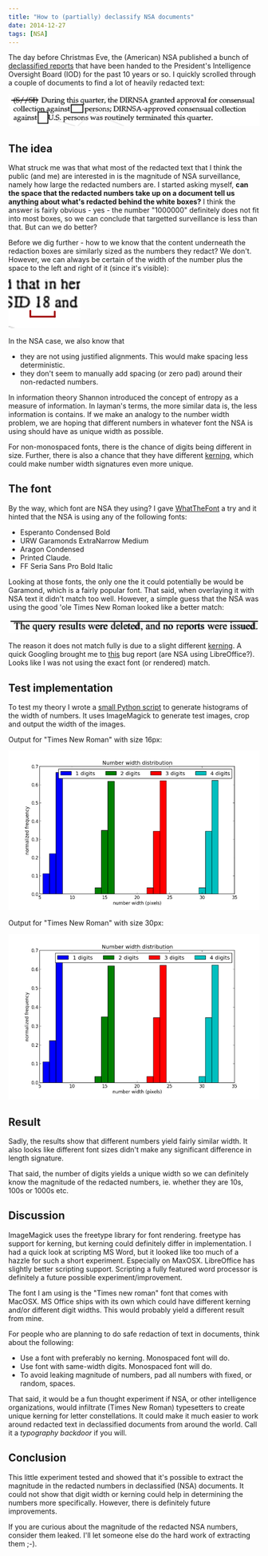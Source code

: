 ```yaml
---
title: "How to (partially) declassify NSA documents"
date: 2014-12-27
tags: [NSA]
---
```

The day before Christmas Eve, the (American) NSA published a bunch of
[declassified
reports](https://www.nsa.gov/public_info/declass/IntelligenceOversightBoard.shtml)
that have been handed to the President's Intelligence Oversight Board
(IOD) for the past 10 years or so. I quickly scrolled through a couple
of documents to find a lot of heavily redacted text:

![Redacted text.](redacted-text.png)

The idea
--------

What struck me was that what most of the redacted text that I think the
public (and me) are interested in is the magnitude of NSA surveillance,
namely how large the redacted numbers are. I started asking myself,
**can the space that the redacted numbers take up on a document tell us
anything about what's redacted behind the white boxes?** I think the
answer is fairly obvious - yes - the number "1000000" definitely does
not fit into most boxes, so we can conclude that targetted surveillance
is less than that. But can we do better?

Before we dig further - how to we know that the content underneath the
redaction boxes are similarly sized as the numbers they redact? We
don't. However, we can always be certain of the width of the number plus
the space to the left and right of it (since it's visible):

![Known width.](number-width.png)

In the NSA case, we also know that

-   they are not using justified alignments. This would make spacing
    less deterministic.
-   they don't seem to manually add spacing (or zero pad) around their
    non-redacted numbers.

In information theory Shannon introduced the concept of entropy as a
measure of information. In layman's terms, the more similar data is, the
less information is contains. If we make an analogy to the number width
problem, we are hoping that different numbers in whatever font the NSA
is using should have as unique width as possible.

For non-monospaced fonts, there is the chance of digits being different
in size. Further, there is also a chance that they have different
[kerning](http://en.wikipedia.org/wiki/Kerning), which could make number
width signatures even more unique.

The font
--------

By the way, which font are NSA they using? I gave
[WhatTheFont](https://www.myfonts.com/WhatTheFont/) a try and it hinted
that the NSA is using any of the following fonts:

-   Esperanto Condensed Bold
-   URW Garamonds ExtraNarrow Medium
-   Aragon Condensed
-   Printed Claude.
-   FF Seria Sans Pro Bold Italic

Looking at those fonts, the only one the it could potentially be would
be Garamond, which is a fairly popular font. That said, when overlaying
it with NSA text it didn't match too well. However, a simple guess that
the NSA was using the good 'ole Times New Roman looked like a better
match:

![Times New Roman overlay](overlay-nsa.png)

The reason it does not match fully is due to a slight different
[kerning](http://en.wikipedia.org/wiki/Kerning). A quick Googling
brought me to
[this](https://www.libreoffice.org/bugzilla/show_bug.cgi?id=72546) bug
report (are NSA using LibreOffice?). Looks like I was not using the
exact font (or rendered) match.

Test implementation
-------------------

To test my theory I wrote a [small Python
script](https://gist.github.com/JensRantil/7cd230367dbb35027a8a) to
generate histograms of the width of numbers. It uses ImageMagick to
generate test images, crop and output the width of the images.

Output for "Times New Roman" with size 16px:

![Distribution of number widths with Times New Roman, 16px.](number_distributions.png)

Output for "Times New Roman" with size 30px:

![Distribution of number widths with Times New Roman, 30px.](number_distributions_30px.png)

Result
------

Sadly, the results show that different numbers yield fairly similar
width. It also looks like different font sizes didn't make any
significant difference in length signature.

That said, the number of digits yields a unique width so we can
definitely know the magnitude of the redacted numbers, ie. whether they
are 10s, 100s or 1000s etc.

Discussion
----------

ImageMagick uses the freetype library for font rendering. freetype has
support for kerning, but kerning could definitely differ in
implementation. I had a quick look at scripting MS Word, but it looked
like too much of a hazzle for such a short experiment. Especially on
MaxOSX. LibreOffice has slightly better scripting support. Scripting a
fully featured word processor is definitely a future possible
experiment/improvement.

The font I am using is the "Times new roman" font that comes with
MacOSX. MS Office ships with its own which could have different kerning
and/or different digit widths. This would probably yield a different
result from mine.

For people who are planning to do safe redaction of text in documents,
think about the following:

-   Use a font with preferably no kerning. Monospaced font will do.
-   Use font with same-width digits. Monospaced font will do.
-   To avoid leaking magnitude of numbers, pad all numbers with fixed,
    or random, spaces.

That said, it would be a fun thought experiment if NSA, or other
intelligence organizations, would infiltrate (Times New Roman)
typesetters to create unique kerning for letter constellations. It could
make it much easier to work around redacted text in declassified
documents from around the world. Call it a *typography backdoor* if you
will.

Conclusion
----------

This little experiment tested and showed that it's possible to extract
the magnitude in the redacted numbers in declassified (NSA) documents.
It could not show that digit width or kerning could help in determining
the numbers more specifically. However, there is definitely future
improvements.

If you are curious about the magnitude of the redacted NSA numbers,
consider them leaked. I'll let someone else do the hard work of
extracting them ;-).
